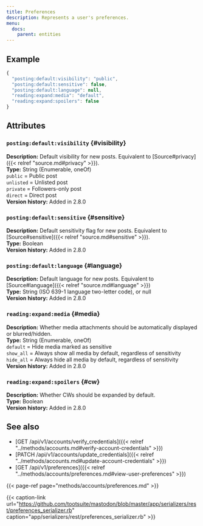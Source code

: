 ```yaml
---
title: Preferences
description: Represents a user's preferences.
menu:
  docs:
    parent: entities
---
```


## Example

```javascript
{
  "posting:default:visibility": "public",
  "posting:default:sensitive": false,
  "posting:default:language": null,
  "reading:expand:media": "default",
  "reading:expand:spoilers": false
}
```

## Attributes

### `posting:default:visibility` {#visibility}

**Description:** Default visibility for new posts. Equivalent to [Source\#privacy]({{< relref "source.md#privacy" >}}).\
**Type:** String \(Enumerable, oneOf\)\
`public` = Public post\
`unlisted` = Unlisted post\
`private` = Followers-only post\
`direct` = Direct post\
**Version history:** Added in 2.8.0

### `posting:default:sensitive` {#sensitive}

**Description:** Default sensitivity flag for new posts. Equivalent to [Source\#sensitive]({{< relref "source.md#sensitive" >}}).\
**Type:** Boolean\
**Version history:** Added in 2.8.0

### `posting:default:language` {#language}

**Description:** Default language for new posts. Equivalent to [Source\#language]({{< relref "source.md#language" >}})\
**Type:** String \(ISO 639-1 language two-letter code\), or null\
**Version history:** Added in 2.8.0

### `reading:expand:media` {#media}

**Description:** Whether media attachments should be automatically displayed or blurred/hidden.\
**Type:** String \(Enumerable, oneOf\)\
`default` = Hide media marked as sensitive\
`show_all` = Always show all media by default, regardless of sensitivity\
`hide_all` = Always hide all media by default, regardless of sensitivity\
**Version history:** Added in 2.8.0

### `reading:expand:spoilers` {#cw}

**Description:** Whether CWs should be expanded by default.\
**Type:** Boolean\
**Version history:** Added in 2.8.0

## See also

* [GET /api/v1/accounts/verify\_credentials]({{< relref "../methods/accounts.md#verify-account-credentials" >}})
* [PATCH /api/v1/accounts/update\_credentials]({{< relref "../methods/accounts.md#update-account-credentials" >}})
* [GET /api/v1/preferences]({{< relref "../methods/accounts/preferences.md#view-user-preferences" >}})

{{< page-ref page="methods/accounts/preferences.md" >}}

{{< caption-link url="https://github.com/tootsuite/mastodon/blob/master/app/serializers/rest/preferences_serializer.rb" caption="app/serializers/rest/preferences\_serializer.rb" >}}



